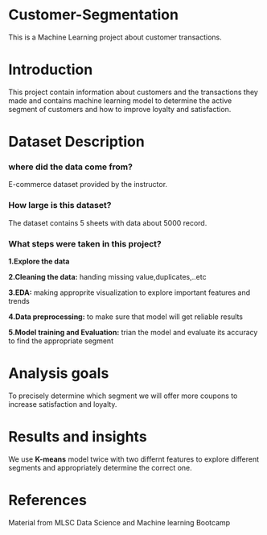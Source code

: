 # Customer-Segmentation
This is a Machine Learning project about customer transactions.
# Introduction
This project contain information about customers and the transactions they made and contains machine learning model to determine the active segment of customers and how to improve loyalty and satisfaction.
# Dataset Description
### where did the data come from?
E-commerce dataset provided by the instructor. 
### How large is this dataset?
The dataset contains 5 sheets with data about 5000 record.
### What steps were taken in this project?
**1.Explore the data**

**2.Cleaning the data:** handing missing value,duplicates,..etc

**3.EDA:** making approprite visualization to explore important features and trends

**4.Data preprocessing:** to make sure that model will get reliable results

**5.Model training and Evaluation:** trian the model and evaluate its accuracy to find the appropriate segment

# Analysis goals
To precisely determine which segment we will offer more coupons to increase satisfaction and loyalty.
# Results and insights
We use **K-means** model twice with two differnt features to explore different segments and appropriately determine the correct one.
# References
Material from MLSC Data Science and Machine learning Bootcamp

